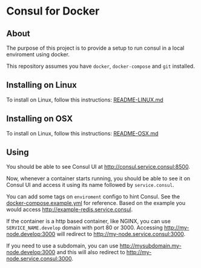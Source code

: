 # Consul for Docker

## About

The purpose of this project is to provide a setup to run consul in a local enviroment using docker.

This repository assumes you have `docker`, `docker-compose` and `git` installed.

## Installing on Linux
To install on Linux, follow this instructions: [README-LINUX.md](README-LINUX.md)

## Installing on OSX
To install on Linux, follow this instructions: [README-OSX.md](README-OSX.md)

## Using

You should be able to see Consul UI at http://consul.service.consul:8500.

Now, whenever a container starts running, you should be able to see it on Consul UI and access it using its name followed by `service.consul`.

You can add some tags on `enviroment` configo to hint Consul. See the [docker-compose.example.yml](docker-compose.example.yml) for reference. Based on the example you would access http://example-redis.service.consul.

If the container is a http based container, like NGINX, you can use `SERVICE_NAME.develop` domain with port 80 or 3000. Accessing http://my-node.develop:3000 will redirect to http://my-node.service.consul:3000.

If you need to use a subdomain, you can use http://mysubdomain.my-node.develop:3000 and this will also redirect to http://my-node.service.consul:3000.


